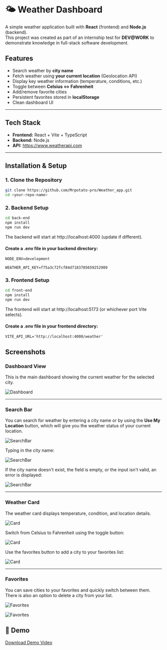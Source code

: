 # 🌤 Weather Dashboard  

A simple weather application built with **React** (frontend) and **Node.js** (backend).  
This project was created as part of an internship test for **DEV@WORK** to demonstrate knowledge in full-stack software development.  

## Features  

- Search weather by **city name** 
- Fetch weather using **your current location** (Geolocation API)  
- Display key weather information (temperature, conditions, etc.)  
- Toggle between **Celsius ↔ Fahrenheit**  
- Add/remove favorite cities  
- Persistent favorites stored in **localStorage**  
- Clean dashboard UI  

---

## Tech Stack  

- **Frontend:** React + Vite + TypeScript  
- **Backend:** Node.js  
- **API:** https://www.weatherapi.com

---

## Installation & Setup  

### 1. Clone the Repository  
```bash
git clone https://github.com/Mrpotato-pro/Weather_app.git
cd <your-repo-name>
```

### 2. Backend Setup
```bash
cd back-end
npm install
npm run dev
```
The backend will start at http://localhost:4000 (update if different).

#### Create a .env file in your backend directory:
```env
NODE_ENV=development

WEATHER_API_KEY=f75a3c72fcf84d7183785659252909
```

### 3. Frontend Setup
```bash
cd front-end
npm install
npm run dev
```
The frontend will start at http://localhost:5173 (or whichever port Vite selects).

#### Create a .env file in your frontend directory:
```env
VITE_API_URL='http://localhost:4000/weather'
```

## Screenshots

### Dashboard View  
This is the main dashboard showing the current weather for the selected city.  

![Dashboard](./images/screen9.png)

---

### Search Bar  
You can search for weather by entering a city name or by using the **Use My Location** button, which will give you the weather status of your current location.  

![SearchBar](./images/screen1.png)  

Typing in the city name:  

![SearchBar](./images/screen2.png)  

If the city name doesn't exist, the field is empty, or the input isn't valid, an error is displayed:  

![SearchBar](./images/screen3.png)  

---

### Weather Card  
The weather card displays temperature, condition, and location details.  

![Card](./images/screen4.png)  

Switch from Celsius to Fahrenheit using the toggle button:  

![Card](./images/screen5.png)  

Use the favorites button to add a city to your favorites list:  

![Card](./images/screen6.png)  

---

### Favorites  
You can save cities to your favorites and quickly switch between them.  
There is also an option to delete a city from your list.  

![Favorites](./images/screen7.png)  

![Favorites](./images/screen8.png)  


## 🎥 Demo

[Download Demo Video](./images/demo.mov)